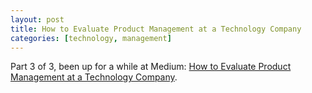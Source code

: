 ```yaml
---
layout: post
title: How to Evaluate Product Management at a Technology Company
categories: [technology, management]
---
```


Part 3 of 3, been up for a while at Medium: [How to Evaluate Product Management at a Technology Company](https://medium.com/@hross/how-to-evaluate-product-management-at-a-technology-company-57fd8cf698c1). 
